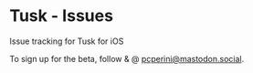 # Tusk - Issues
Issue tracking for Tusk for iOS

To sign up for the beta, follow & @ [pcperini@mastodon.social](https://mastodon.social/web/accounts/28151).
